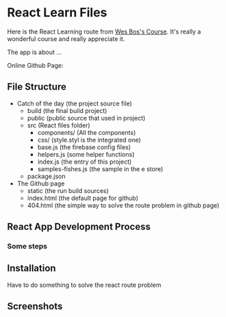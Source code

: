 # React Learn Files

Here is the React Learning route from [Wes Bos's Course](https://reactforbeginners.com/). It's really a wonderful course and really appreciate it.

The app is about ...

Online Github Page: 

## File Structure

- Catch of the day (the project source file)
  - build (the final build project)
  - public (public source that used in project)
  - src (React files folder)
    - components/ (All the components)
    - css/ (style.styl is the integrated one)
    - base.js (the firebase config files)
    - helpers.js (some helper functions)
    - index.js (the entry of this project)
    - samples-fishes.js (the sample in the e store)
  - package.json
- The Github page
  - static (the run build sources)
  - index.html (the default page for github)
  - 404.html (the simple way to solve the route problem in github page)

## React App Development Process

### Some steps

## Installation

Have to do something to solve the react route problem

## Screenshots